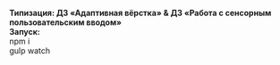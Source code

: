 <b>Типизация: ДЗ «Адаптивная вёрстка» & ДЗ «Работа с сенсорным пользовательским вводом»</b><br>
<b>Запуск:</b><br>
npm i<br>
gulp watch<br>
